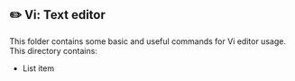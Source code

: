 ## :pencil2: Vi: Text editor

This folder contains some basic and useful commands for Vi editor usage. This directory contains:

 - List item

<!--stackedit_data:
eyJoaXN0b3J5IjpbLTc5MDg5ODM1MCwxMDQzMTYyNTY2XX0=
-->